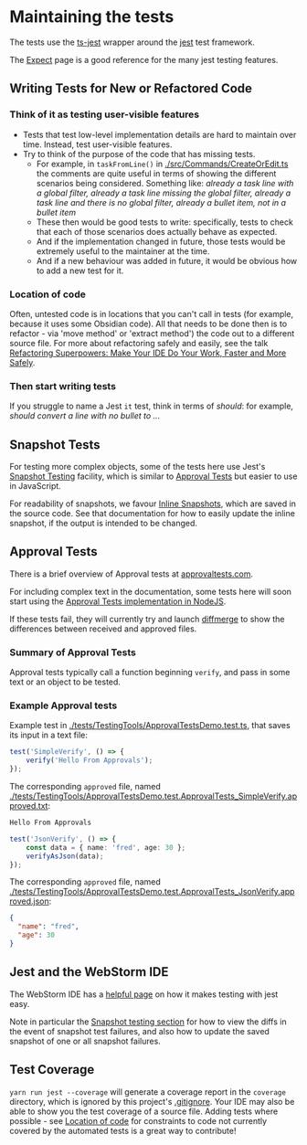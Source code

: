 # Maintaining the tests

The tests use the [ts-jest](https://www.npmjs.com/package/ts-jest) wrapper around the
[jest](https://jestjs.io) test framework.

The [Expect](https://jestjs.io/docs/expect) page is a good reference for the many jest testing features.

## Writing Tests for New or Refactored Code

### Think of it as testing user-visible features

- Tests that test low-level implementation details are hard to maintain over time. Instead, test user-visible features.
- Try to think of the purpose of the code that has missing tests.
  - For example, in `taskFromLine()` in [./src/Commands/CreateOrEdit.ts](./src/Commands/CreateOrEdit.ts) the comments are quite useful in terms of showing the different scenarios being considered. Something like:
        _already a task line with a global filter, already a task line missing the global filter, already a task line and there is no global filter, already a bullet item, not in a bullet item_
  - These then would be good tests to write: specifically, tests to check that each of those scenarios does actually behave as expected.
  - And if the implementation changed in future, those tests would be extremely useful to the maintainer at the time.
  - And if a new behaviour was added in future, it would be obvious how to add a new test for it.

### Location of code

Often, untested code is in locations that you can't call in tests (for example, because it uses some Obsidian code).
All that needs to be done then is to refactor - via 'move method' or 'extract method') the code out to a different source file.
For more about refactoring safely and easily, see the talk [Refactoring Superpowers: Make Your IDE Do Your Work, Faster and More Safely](https://www.youtube.com/watch?v=BX6gh2xNiuU).

### Then start writing tests

If you struggle to name a Jest `it` test, think in terms of _should_: for example, _should convert a line with no bullet to ..._

## Snapshot Tests

For testing more complex objects, some of the tests here use Jest's
[Snapshot Testing](https://jestjs.io/docs/snapshot-testing) facility, which is similar to
[Approval Tests](https://approvaltests.com) but easier to use in JavaScript.

For readability of snapshots, we favour [Inline Snapshots](https://jestjs.io/docs/snapshot-testing#inline-snapshots),
which are saved in the source code. See that documentation for how to easily update the inline
snapshot, if the output is intended to be changed.

## Approval Tests

There is a brief overview of Approval tests at [approvaltests.com](https://approvaltests.com).

For including complex text in the documentation, some tests here will
soon start using the [Approval Tests implementation in NodeJS](https://github.com/approvals/Approvals.NodeJS).

If these tests fail, they will currently try and launch [diffmerge](https://sourcegear.com/diffmerge/) to show
the differences between received and approved files.

### Summary of Approval Tests

Approval tests typically call a function beginning `verify`, and pass
in some text or an object to be tested.

### Example Approval tests

Example test in [./tests/TestingTools/ApprovalTestsDemo.test.ts](./tests/TestingTools/ApprovalTestsDemo.test.ts), that saves its input in a text file:

<!-- snippet: approval-test-as-text -->
```ts
test('SimpleVerify', () => {
    verify('Hello From Approvals');
});
```
<!-- endSnippet -->

The corresponding `approved` file, named [./tests/TestingTools/ApprovalTestsDemo.test.ApprovalTests_SimpleVerify.approved.txt](./tests/TestingTools/ApprovalTestsDemo.test.ApprovalTests_SimpleVerify.approved.txt):

<!-- snippet: ApprovalTestsDemo.test.ApprovalTests_SimpleVerify.approved.txt -->
```txt
Hello From Approvals
```
<!-- endSnippet -->

<!-- snippet: approval-test-as-json -->
```ts
test('JsonVerify', () => {
    const data = { name: 'fred', age: 30 };
    verifyAsJson(data);
});
```
<!-- endSnippet -->

The corresponding `approved` file, named [./tests/TestingTools/ApprovalTestsDemo.test.ApprovalTests_JsonVerify.approved.json](./tests/TestingTools/ApprovalTestsDemo.test.ApprovalTests_JsonVerify.approved.json):

<!-- snippet: ApprovalTestsDemo.test.ApprovalTests_JsonVerify.approved.json -->
```json
{
  "name": "fred",
  "age": 30
}
```
<!-- endSnippet -->

## Jest and the WebStorm IDE

The WebStorm IDE has a [helpful page](https://www.jetbrains.com/help/webstorm/running-unit-tests-on-jest.html)
on how it makes testing with jest easy.

Note in particular the
[Snapshot testing section](https://www.jetbrains.com/help/webstorm/running-unit-tests-on-jest.html#ws_jest_snapshot_testing)
for how to view the diffs in the event of snapshot test failures, and also how to update the saved snapshot
of one or all snapshot failures.

## Test Coverage

`yarn run jest --coverage` will generate a coverage report in the `coverage` directory, which is ignored by this project's [.gitignore](.gitignore).
Your IDE may also be able to show you the test coverage of a source file.
Adding tests where possible - see [Location of code](#location-of-code) for constraints to code not currently covered by the automated tests is a great way to contribute!
